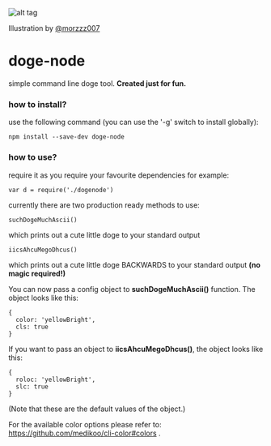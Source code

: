 ![alt tag](https://d262ilb51hltx0.cloudfront.net/max/600/1*cYl2zTitLZeKy29x2i0ApQ.jpeg)

Illustration by [@morzzz007](http://github.com/morzzz007/)

# doge-node
simple command line doge tool. __Created just for fun.__

### how to install?

use the following command (you can use the '-g' switch to install globally):

```
npm install --save-dev doge-node
```

### how to use?

require it as you require your favourite dependencies for example:

```
var d = require('./dogenode')
```

currently there are two production ready methods to use:

```
suchDogeMuchAscii()
```

which prints out a cute little doge to your standard output

```
iicsAhcuMegoDhcus()
```
which prints out a cute little doge BACKWARDS to your standard output __(no magic required!)__


You can now pass a config object to **suchDogeMuchAscii()** function. The object looks like this:
```
{
  color: 'yellowBright',
  cls: true
}
```

If you want to pass an object to **iicsAhcuMegoDhcus()**, the object looks like this: 
```
{
  roloc: 'yellowBright',
  slc: true
}
```

(Note that these are the default values of the object.)

For the available color options please refer to: https://github.com/medikoo/cli-color#colors .

